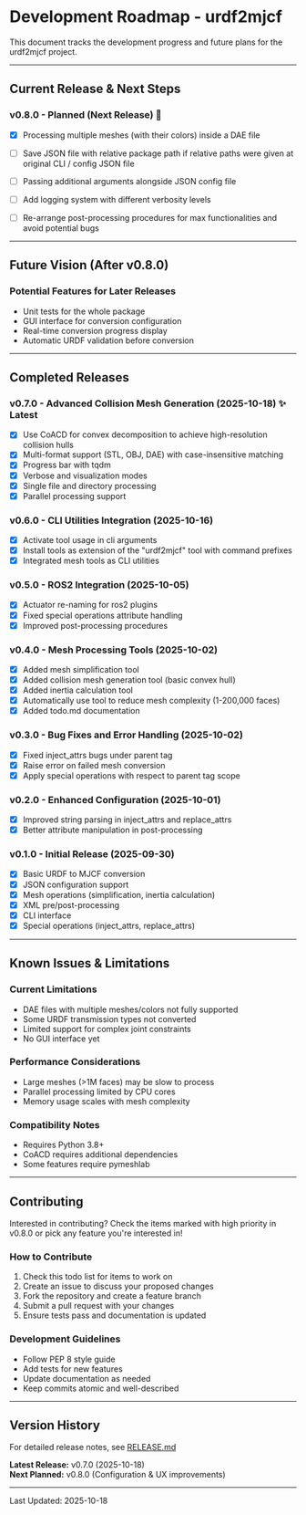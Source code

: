 # Development Roadmap - urdf2mjcf

This document tracks the development progress and future plans for the urdf2mjcf project.

---

## Current Release & Next Steps

### v0.8.0 - Planned (Next Release) 🎯
- [x] Processing multiple meshes (with their colors) inside a DAE file
- [ ] Save JSON file with relative package path if relative paths were given at original CLI / config JSON file
- [ ] Passing additional arguments alongside JSON config file
- [ ] Add logging system with different verbosity levels
- [ ] Re-arrange post-processing procedures for max functionalities and avoid potential bugs


---

## Future Vision (After v0.8.0)

### Potential Features for Later Releases
- Unit tests for the whole package
- GUI interface for conversion configuration
- Real-time conversion progress display
- Automatic URDF validation before conversion

---

## Completed Releases

### v0.7.0 - Advanced Collision Mesh Generation (2025-10-18) ✨ Latest
- [x] Use CoACD for convex decomposition to achieve high-resolution collision hulls
- [x] Multi-format support (STL, OBJ, DAE) with case-insensitive matching
- [x] Progress bar with tqdm
- [x] Verbose and visualization modes
- [x] Single file and directory processing
- [x] Parallel processing support

### v0.6.0 - CLI Utilities Integration (2025-10-16)
- [x] Activate tool usage in cli arguments
- [x] Install tools as extension of the "urdf2mjcf" tool with command prefixes
- [x] Integrated mesh tools as CLI utilities

### v0.5.0 - ROS2 Integration (2025-10-05)
- [x] Actuator re-naming for ros2 plugins
- [x] Fixed special operations attribute handling
- [x] Improved post-processing procedures

### v0.4.0 - Mesh Processing Tools (2025-10-02)
- [x] Added mesh simplification tool
- [x] Added collision mesh generation tool (basic convex hull)
- [x] Added inertia calculation tool
- [x] Automatically use tool to reduce mesh complexity (1-200,000 faces)
- [x] Added todo.md documentation

### v0.3.0 - Bug Fixes and Error Handling (2025-10-02)
- [x] Fixed inject_attrs bugs under parent tag
- [x] Raise error on failed mesh conversion
- [x] Apply special operations with respect to parent tag scope

### v0.2.0 - Enhanced Configuration (2025-10-01)
- [x] Improved string parsing in inject_attrs and replace_attrs
- [x] Better attribute manipulation in post-processing

### v0.1.0 - Initial Release (2025-09-30)
- [x] Basic URDF to MJCF conversion
- [x] JSON configuration support
- [x] Mesh operations (simplification, inertia calculation)
- [x] XML pre/post-processing
- [x] CLI interface
- [x] Special operations (inject_attrs, replace_attrs)

---

## Known Issues & Limitations

### Current Limitations
- DAE files with multiple meshes/colors not fully supported
- Some URDF transmission types not converted
- Limited support for complex joint constraints
- No GUI interface yet

### Performance Considerations
- Large meshes (>1M faces) may be slow to process
- Parallel processing limited by CPU cores
- Memory usage scales with mesh complexity

### Compatibility Notes
- Requires Python 3.8+
- CoACD requires additional dependencies
- Some features require pymeshlab

---

## Contributing

Interested in contributing? Check the items marked with high priority in v0.8.0 or pick any feature you're interested in!

### How to Contribute
1. Check this todo list for items to work on
2. Create an issue to discuss your proposed changes
3. Fork the repository and create a feature branch
4. Submit a pull request with your changes
5. Ensure tests pass and documentation is updated

### Development Guidelines
- Follow PEP 8 style guide
- Add tests for new features
- Update documentation as needed
- Keep commits atomic and well-described

---

## Version History

For detailed release notes, see [RELEASE.md](../RELEASE.md)

**Latest Release:** v0.7.0 (2025-10-18)  
**Next Planned:** v0.8.0 (Configuration & UX improvements)

---

Last Updated: 2025-10-18

